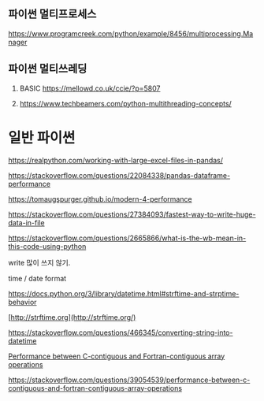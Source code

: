 ## 파이썬 멀티프로세스

<https://www.programcreek.com/python/example/8456/multiprocessing.Manager>

## 파이썬 멀티쓰레딩

1. BASIC <https://mellowd.co.uk/ccie/?p=5807>

2. <https://www.techbeamers.com/python-multithreading-concepts/>

# 일반 파이썬 

<https://realpython.com/working-with-large-excel-files-in-pandas/>

<https://stackoverflow.com/questions/22084338/pandas-dataframe-performance>

<https://tomaugspurger.github.io/modern-4-performance>

<https://stackoverflow.com/questions/27384093/fastest-way-to-write-huge-data-in-file>

<https://stackoverflow.com/questions/2665866/what-is-the-wb-mean-in-this-code-using-python>

write 많이 쓰지 않기.

time / date format

<https://docs.python.org/3/library/datetime.html#strftime-and-strptime-behavior>

[http://strftime.org](http://strftime.org/)

<https://stackoverflow.com/questions/466345/converting-string-into-datetime>

[Performance between C-contiguous and Fortran-contiguous array operations](https://stackoverflow.com/questions/39054539/performance-between-c-contiguous-and-fortran-contiguous-array-operations)

https://stackoverflow.com/questions/39054539/performance-between-c-contiguous-and-fortran-contiguous-array-operations